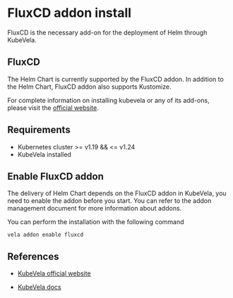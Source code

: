 # FluxCD addon install

FluxCD is the necessary add-on for the deployment of Helm through KubeVela. 

## FluxCD

The Helm Chart is currently supported by the FluxCD addon. In addition to the Helm Chart, FluxCD addon also supports Kustomize. 

For complete information on installing kubevela or any of its add-ons, please visit the [official website](https://kubevela.io/).

## Requirements

- Kubernetes cluster >= v1.19 && <= v1.24
- KubeVela installed

## Enable FluxCD addon

The delivery of Helm Chart depends on the FluxCD addon in KubeVela, you need to enable the addon before you start. You can refer to the addon management document for more information about addons.

You can perform the installation with the following command

```
vela addon enable fluxcd
```

## References

- [KubeVela official website](https://kubevela.io/)

- [KubeVela docs](https://kubevela.io/docs/end-user/components/more)